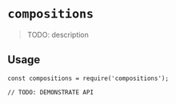 # `compositions`

> TODO: description

## Usage

```
const compositions = require('compositions');

// TODO: DEMONSTRATE API
```
